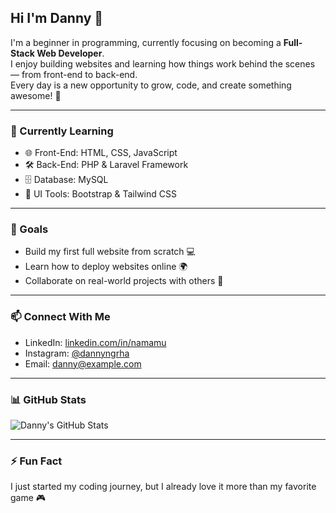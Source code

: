 ## Hi I'm Danny 👋

<!--
**DannyNugraha/DannyNugraha** is a ✨ _special_ ✨ repository because its `README.md` (this file) appears on your GitHub profile.

Here are some ideas to get you started:

- 🔭 I’m currently working on ...
- 🌱 I’m currently learning ...
- 👯 I’m looking to collaborate on ...
- 🤔 I’m looking for help with ...
- 💬 Ask me about ...
- 📫 How to reach me: ...
- 😄 Pronouns: ...
- ⚡ Fun fact: ...
-->

I'm a beginner in programming, currently focusing on becoming a **Full-Stack Web Developer**.  
I enjoy building websites and learning how things work behind the scenes — from front-end to back-end.  
Every day is a new opportunity to grow, code, and create something awesome! 🚀

---

### 🧠 Currently Learning
- 🌐 Front-End: HTML, CSS, JavaScript
- 🛠️ Back-End: PHP & Laravel Framework
- 🗄️ Database: MySQL
- 🎨 UI Tools: Bootstrap & Tailwind CSS

---

### 📌 Goals
- Build my first full website from scratch 💻
- Learn how to deploy websites online 🌍
- Collaborate on real-world projects with others 🤝

---

### 📫 Connect With Me
- LinkedIn: [linkedin.com/in/namamu](https://linkedin.com)
- Instagram: [@dannyngrha](https://instagram.com)
- Email: danny@example.com

---

### 📊 GitHub Stats

![Danny's GitHub Stats](https://github-readme-stats.vercel.app/api?username=DannyNugraha&show_icons=true&theme=tokyonight)

---

### ⚡ Fun Fact
I just started my coding journey, but I already love it more than my favorite game 🎮
